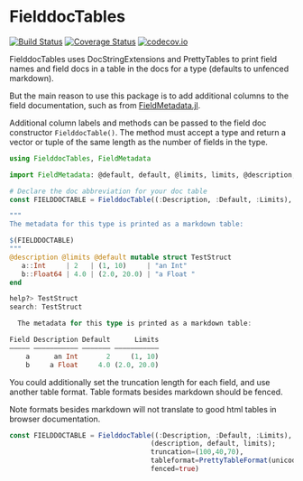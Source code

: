 # FielddocTables

[![Build Status](https://travis-ci.org/rafaqz/FielddocTables.jl.svg?branch=master)](https://travis-ci.org/rafaqz/FielddocTables.jl)
[![Coverage Status](https://coveralls.io/repos/rafaqz/FielddocTables.jl/badge.svg?branch=master&service=github)](https://coveralls.io/github/rafaqz/FielddocTables.jl?branch=master)
[![codecov.io](http://codecov.io/github/rafaqz/FielddocTables.jl/coverage.svg?branch=master)](http://codecov.io/github/rafaqz/FielddocTables.jl?branch=master)

FielddocTables uses DocStringExtensions and PrettyTables to print field names and field docs in a table in the
docs for a type (defaults to unfenced markdown).

But the main reason to use this package is to add additional columns to the
field documentation, such as from [FieldMetadata.jl](https://github.com/rafaqz/FieldMetadata.jl).

Additional column labels and methods can be passed to the field doc
constructor `FielddocTable()`. The method must accept a type and return a
vector or tuple of the same length as the number of fields in the type.

```julia
using FielddocTables, FieldMetadata

import FieldMetadata: @default, default, @limits, limits, @description, @redescription, description

# Declare the doc abbreviation for your doc table
const FIELDDOCTABLE = FielddocTable((:Description, :Default, :Limits), (description, default, limits))

"""
The metadata for this type is printed as a markdown table:

$(FIELDDOCTABLE)
"""
@description @limits @default mutable struct TestStruct
   a::Int     | 2   | (1, 10)     | "an Int"
   b::Float64 | 4.0 | (2.0, 20.0) | "a Float "
end

help?> TestStruct
search: TestStruct

  The metadata for this type is printed as a markdown table:

Field Description Default      Limits
––––– ––––––––––– ––––––– –––––––––––
    a      an Int       2     (1, 10)
    b     a Float     4.0 (2.0, 20.0)
```

You could additionally set the truncation length for each field, and use another
table format. Table formats besides markdown should be fenced. 

Note formats besides markdown will not translate to good html tables in browser documentation.

```julia
const FIELDDOCTABLE = FielddocTable((:Description, :Default, :Limits), 
                                   (description, default, limits);
                                   truncation=(100,40,70),
                                   tableformat=PrettyTableFormat(unicode_rounded),
                                   fenced=true)


```
